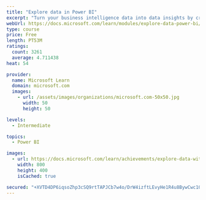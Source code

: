 ```yaml
---
title: "Explore data in Power BI"
excerpt: "Turn your business intelligence data into data insights by creating and configuring Power BI dashboards."
webUrl: https://docs.microsoft.com/learn/modules/explore-data-power-bi/
type: course
price: Free
length: PT53M
ratings:
  count: 3261
  average: 4.711438
heat: 54

provider:
  name: Microsoft Learn
  domain: microsoft.com
  images:
    - url: /assets/images/organizations/microsoft.com-50x50.jpg
      width: 50
      height: 50

levels:
  - Intermediate

topics:
  - Power BI

images:
  - url: https://docs.microsoft.com/learn/achievements/explore-data-with-power-bi-desktop-social.png
    width: 800
    height: 400
    isCached: true

secured: "+XVTD4DP6iqsoZhp3cSQ9rtTAPJCb7w4o/DrW4izftLEvyHe1R4u8BywCwc10auyT8X9JFQVtUb8+G7DGIqfbPcQ+TMbxApmNIFDmqZdaCCBzQrxSeW5YgcX7vuKTyTcxcVdWaCNPtyeAIGpHB7dFm1Ia0ST7knIwXLWYlHL2543wjFi4W7PSbQ11ywqTrBVgE2M+d9ldrUBzgc5ZdXbBEhlnmml4jgd4OMiCPqLShaIPx4+bPmljekuLwKo1u6OZ5UD02QjXYtGW4mLxgDS4+9vzCgXvn1AOHvib+WF7ELi3WdKIpY/wPS6lqPQ1c5lNTxSdXboy1Y0WMqh6V4KDFR60G0vM05zw7tY0MnNtraZcfSZS0MWrfcadBGK47Y4FOX+c3oz0jtlkgXKUcRUnOe3R9qQExPqG0FT9t8bfJ4=;zZNYpNPRL6DLvedrpWLa8w=="
---
```


